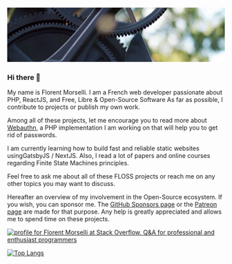 ![Cover image](1.webp)

### Hi there 👋

My name is Florent Morselli. I am a French web developer passionate about PHP, ReactJS, and Free, Libre & Open-Source Software
As far as possible, I contribute to projects or publish my own work.

Among all of these projects, let me encourage you to read more about [Webauthn](https://github.com/web-auth), a PHP implementation I am working on that will help you to get rid of passwords.

I am currently learning how to build fast and reliable static websites usingGatsbyJS / NextJS. Also, I read a lot of papers and online courses regarding Finite State Machines principles.

Feel free to ask me about all of these FLOSS projects or reach me on any other topics you may want to discuss.

Hereafter an overview of my involvement in the Open-Source ecosystem.
If you wish, you can sponsor me. The [GitHub Sponsors page](https://github.com/sponsors/Spomky/) or the [Patreon page](https://www.patreon.com/FlorentMorselli) are made for that purpose. Any help is greatly appreciated and allows me to spend time on these projects.

<a href="https://stackoverflow.com/users/2157818/florent-morselli"><img src="https://stackoverflow.com/users/flair/2157818.png" width="208" height="58" alt="profile for Florent Morselli at Stack Overflow, Q&amp;A for professional and enthusiast programmers" title="profile for Florent Morselli at Stack Overflow, Q&amp;A for professional and enthusiast programmers"></a>




[![Top Langs](https://wakatime.com/share/@Spomky/aa41d408-c524-4a5f-936d-0b9446698abd.svg)](https://wakatime.com/@Spomky)
